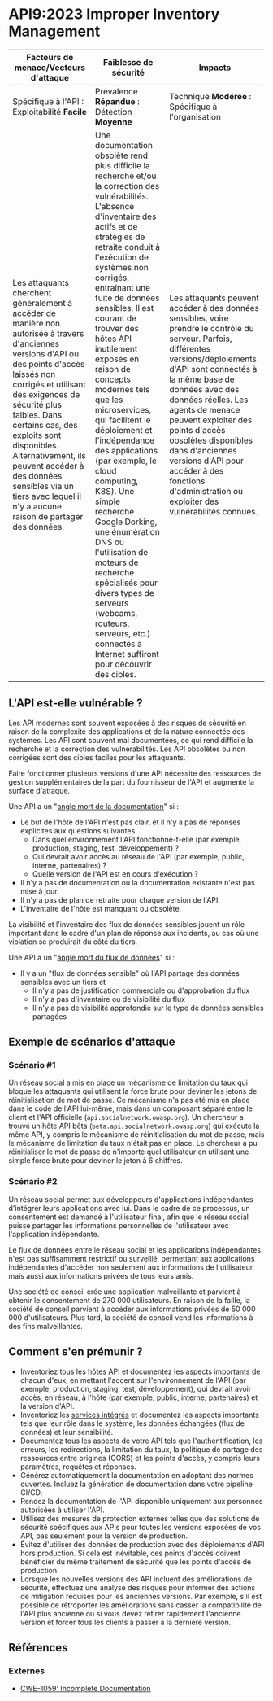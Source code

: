 # API9:2023 Improper Inventory Management

| Facteurs de menace/Vecteurs d'attaque | Faiblesse de sécurité | Impacts |
| - | - | - |
| Spécifique à l'API : Exploitabilité **Facile** | Prévalence **Répandue** : Détection **Moyenne** | Technique **Modérée** : Spécifique à l'organisation |
| Les attaquants cherchent généralement à accéder de manière non autorisée à travers d'anciennes versions d'API ou des points d'accès laissés non corrigés et utilisant des exigences de sécurité plus faibles. Dans certains cas, des exploits sont disponibles. Alternativement, ils peuvent accéder à des données sensibles via un tiers avec lequel il n'y a aucune raison de partager des données. | Une documentation obsolète rend plus difficile la recherche et/ou la correction des vulnérabilités. L'absence d'inventaire des actifs et de stratégies de retraite conduit à l'exécution de systèmes non corrigés, entraînant une fuite de données sensibles. Il est courant de trouver des hôtes API inutilement exposés en raison de concepts modernes tels que les microservices, qui facilitent le déploiement et l'indépendance des applications (par exemple, le cloud computing, K8S). Une simple recherche Google Dorking, une énumération DNS ou l'utilisation de moteurs de recherche spécialisés pour divers types de serveurs (webcams, routeurs, serveurs, etc.) connectés à Internet suffiront pour découvrir des cibles. | Les attaquants peuvent accéder à des données sensibles, voire prendre le contrôle du serveur. Parfois, différentes versions/déploiements d'API sont connectés à la même base de données avec des données réelles. Les agents de menace peuvent exploiter des points d'accès obsolètes disponibles dans d'anciennes versions d'API pour accéder à des fonctions d'administration ou exploiter des vulnérabilités connues. |

## L'API est-elle vulnérable ?

Les API modernes sont souvent exposées à des risques de sécurité en raison de la complexité des applications et de la nature connectée des systèmes. Les API sont souvent mal documentées, ce qui rend difficile la recherche et la correction des vulnérabilités. Les API obsolètes ou non corrigées sont des cibles faciles pour les attaquants.

Faire fonctionner plusieurs versions d'une API nécessite des ressources de gestion supplémentaires de la part du fournisseur de l'API et augmente la surface d'attaque.

Une API a un "<ins>angle mort de la documentation</ins>" si :

* Le but de l'hôte de l'API n'est pas clair, et il n'y a pas de réponses explicites aux questions suivantes
    * Dans quel environnement l'API fonctionne-t-elle (par exemple, production, staging, test, développement) ?
    * Qui devrait avoir accès au réseau de l'API (par exemple, public, interne, partenaires) ?
    * Quelle version de l'API est en cours d'exécution ?
* Il n'y a pas de documentation ou la documentation existante n'est pas mise à jour.
* Il n'y a pas de plan de retraite pour chaque version de l'API.
* L'inventaire de l'hôte est manquant ou obsolète.

La visibilité et l'inventaire des flux de données sensibles jouent un rôle important dans le cadre d'un plan de réponse aux incidents, au cas où une violation se produirait du côté du tiers.

Une API a un "<ins>angle mort du flux de données</ins>" si :

* Il y a un "flux de données sensible" où l'API partage des données sensibles avec un tiers et
    * Il n'y a pas de justification commerciale ou d'approbation du flux
    * Il n'y a pas d'inventaire ou de visibilité du flux
    * Il n'y a pas de visibilité approfondie sur le type de données sensibles partagées


## Exemple de scénarios d'attaque

### Scénario #1

Un réseau social a mis en place un mécanisme de limitation du taux qui bloque les attaquants qui utilisent la force brute pour deviner les jetons de réinitialisation de mot de passe. Ce mécanisme n'a pas été mis en place dans le code de l'API lui-même, mais dans un composant séparé entre le client et l'API officielle (`api.socialnetwork.owasp.org`). Un chercheur a trouvé un hôte API bêta (`beta.api.socialnetwork.owasp.org`) qui exécute la même API, y compris le mécanisme de réinitialisation du mot de passe, mais le mécanisme de limitation du taux n'était pas en place. Le chercheur a pu réinitialiser le mot de passe de n'importe quel utilisateur en utilisant une simple force brute pour deviner le jeton à 6 chiffres.

### Scénario #2

Un réseau social permet aux développeurs d'applications indépendantes d'intégrer leurs applications avec lui. Dans le cadre de ce processus, un consentement est demandé à l'utilisateur final, afin que le réseau social puisse partager les informations personnelles de l'utilisateur avec l'application indépendante.

Le flux de données entre le réseau social et les applications indépendantes n'est pas suffisamment restrictif ou surveillé, permettant aux applications indépendantes d'accéder non seulement aux informations de l'utilisateur, mais aussi aux informations privées de tous leurs amis.

Une société de conseil crée une application malveillante et parvient à obtenir le consentement de 270 000 utilisateurs. En raison de la faille, la société de conseil parvient à accéder aux informations privées de 50 000 000 d'utilisateurs. Plus tard, la société de conseil vend les informations à des fins malveillantes.

## Comment s'en prémunir ?

* Inventoriez tous les <ins>hôtes API</ins> et documentez les aspects importants de chacun d'eux, en mettant l'accent sur l'environnement de l'API (par exemple, production, staging, test, développement), qui devrait avoir accès, en réseau, à l'hôte (par exemple, public, interne, partenaires) et la version d'API.
* Inventoriez les <ins>services intégrés</ins> et documentez les aspects importants tels que leur rôle dans le système, les données échangées (flux de données) et leur sensibilité.
* Documentez tous les aspects de votre API tels que l'authentification, les erreurs, les redirections, la limitation du taux, la politique de partage des ressources entre origines (CORS) et les points d'accès, y compris leurs paramètres, requêtes et réponses.
* Générez automatiquement la documentation en adoptant des normes ouvertes. Incluez la génération de documentation dans votre pipeline CI/CD.
* Rendez la documentation de l'API disponible uniquement aux personnes autorisées à utiliser l'API.
* Utilisez des mesures de protection externes telles que des solutions de sécurité spécifiques aux APIs pour toutes les versions exposées de vos API, pas seulement pour la version de production.
* Évitez d'utiliser des données de production avec des déploiements d'API hors production. Si cela est inévitable, ces points d'accès doivent bénéficier du même traitement de sécurité que les points d'accès de production.
* Lorsque les nouvelles versions des API incluent des améliorations de sécurité, effectuez une analyse des risques pour informer des actions de mitigation requises pour les anciennes versions. Par exemple, s'il est possible de rétroporter les améliorations sans casser la compatibilité de l'API plus ancienne ou si vous devez retirer rapidement l'ancienne version et forcer tous les clients à passer à la dernière version.


## Références

### Externes

* [CWE-1059: Incomplete Documentation][1]

[1]: https://cwe.mitre.org/data/definitions/1059.html

